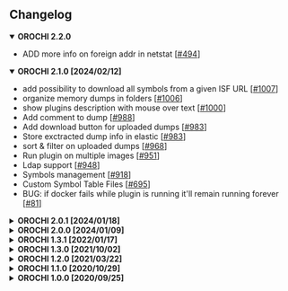 ## Changelog


<details open>
  <summary><b>OROCHI 2.2.0</b></summary>

  * ADD more info on foreign addr in netstat [[#494](https://github.com/LDO-CERT/orochi/issues/494)]
</details>

<details open>
  <summary><b>OROCHI 2.1.0 [2024/02/12]</b></summary>

  * add possibility to download all symbols from a given ISF URL [[#1007](https://github.com/LDO-CERT/orochi/issues/1007)]
  * organize memory dumps in folders [[#1006](https://github.com/LDO-CERT/orochi/issues/1006)]
  * show plugins description with mouse over text [[#1000](https://github.com/LDO-CERT/orochi/issues/1000)]
  * Add comment to dump [[#988](https://github.com/LDO-CERT/orochi/issues/988)]
  * Add download button for uploaded dumps [[#983](https://github.com/LDO-CERT/orochi/issues/984)]
  * Store exctracted dump info in elastic [[#983](https://github.com/LDO-CERT/orochi/issues/983)]
  * sort & filter on uploaded dumps [[#968](https://github.com/LDO-CERT/orochi/issues/968)]
  * Run plugin on multiple images [[#951](https://github.com/LDO-CERT/orochi/issues/951)]
  * Ldap support [[#948](https://github.com/LDO-CERT/orochi/issues/948)]
  * Symbols management [[#918](https://github.com/LDO-CERT/orochi/issues/918)]
  * Custom Symbol Table Files [[#695](https://github.com/LDO-CERT/orochi/issues/695)]
  * BUG: if docker fails while plugin is running it'll remain running forever [[#81](https://github.com/LDO-CERT/orochi/issues/81)]
</details>

<details>
  <summary><b>OROCHI 2.0.1 [2024/01/18]</b></summary>

  * Add tree visualization for other plugin
  * Add support for linux dump
  * Paginate analysis results in table  [[#975](https://github.com/LDO-CERT/orochi/issues/975)]
  * error passing CSRF_TRUSTED_ORIGINS  [[#976](https://github.com/LDO-CERT/orochi/issues/976)]
</details>

<details>
  <summary><b>OROCHI 2.0.0 [2024/01/09]</b></summary>

  * Update libs and UI
  * Re-Run default enabled plugins [[#950](https://github.com/LDO-CERT/orochi/issues/950)]
  * Pending task count [[#255](https://github.com/LDO-CERT/orochi/issues/255)]
  * Update vt python libs
</details>

<details>
  <summary><b>OROCHI 1.3.1 [2022/01/17]</b></summary>

  * Unzip password protected file [#484](https://github.com/LDO-CERT/orochi/issues/484)
  * Md5 support for dumped files [#489](https://github.com/LDO-CERT/orochi/issues/489)
  * Improve elasticsearch details [#462](https://github.com/LDO-CERT/orochi/issues/462)
  * Add info for uploaded dumps [#488](https://github.com/LDO-CERT/orochi/issues/488)
  * HEX viewer [#495](https://github.com/LDO-CERT/orochi/issues/495)
</details>

<details>
  <summary><b>OROCHI 1.3.0 [2021/10/02]</b></summary>

  * Manage custom plugins [#245](https://github.com/LDO-CERT/orochi/issues/245)
  * YARA rules management [#28](https://github.com/LDO-CERT/orochi/issues/28)
  * Manage results with more than 10k rows [#3](https://github.com/LDO-CERT/orochi/issues/3)
  * Added docker-compose for swarm [#252](https://github.com/LDO-CERT/orochi/issues/252) with documentation [#257](https://github.com/LDO-CERT/orochi/issues/257)
  * Improved search [#271](https://github.com/LDO-CERT/orochi/issues/271)
  * Use multi-stage builds [#242](https://github.com/LDO-CERT/orochi/issues/242)
  * Pre built images available on [ghcr](https://github.com/orgs/LDO-CERT/packages?repo_name=orochi) for a faster deployment
</details>

<details>
  <summary><b>OROCHI 1.2.0  [2021/03/22]</b></summary>

  * Yara management
  * Symbols support check for linux/mac
  * Symbols download helper for missing ones
  * Improved dask logging
  * Added Bookmarks
  * Added MISP export
  * Clear cache when worker start (useful in swarm mode)
  * Added page autorefresh control
</details>

<details>
  <summary><b>OROCHI 1.1.0 [2020/10/29]</b></summary>

  * API: dump workflow can be done from api
  * Volatility: support for new file interface
</details>

<details>
  <summary><b>OROCHI 1.0.0 [2020/09/25]</b></summary>

  * execute Volatility 3 plugins and show results in table
  * plugins parameters support
  * custom template for timeliner, pstree
  * compare multiple plugin results in tabular format
  * compare 2 plugin results in json diff
  * automatic scan dump files with clamav and virustotal
  * automatic parsing of hives with regipy
</details>
